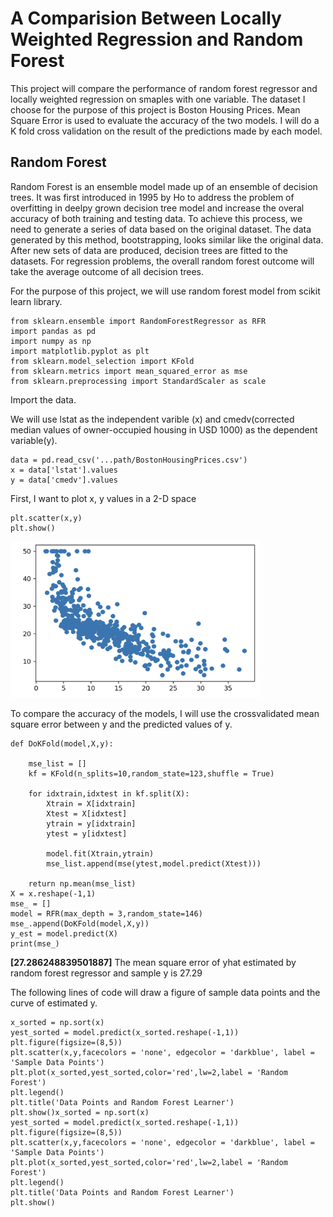 # A Comparision Between Locally Weighted Regression and Random Forest
This project will compare the performance of random forest regressor and locally weighted regression on smaples with one variable. The dataset I choose for the purpose of this project is Boston Housing Prices. Mean Square Error is used to evaluate the accuracy of the two models. I will do a K fold cross validation on the result of the predictions made by each model. 

## Random Forest
Random Forest is an ensemble model made up of an ensemble of decision trees. It was first introduced in 1995 by Ho to address the problem of overfitting in deelpy grown decision tree model and increase the overal accuracy of both training and testing data. To achieve this process, we need to generate a series of data based on the original dataset. The data generated by this method, bootstrapping, looks similar like the original data. After new sets of data are produced, decision trees are fitted to the datasets. For regression problems, the overall random forest outcome will take the average outcome of all decision trees.

For the purpose of this project, we will use random forest model from scikit learn library.

```
from sklearn.ensemble import RandomForestRegressor as RFR
import pandas as pd
import numpy as np
import matplotlib.pyplot as plt
from sklearn.model_selection import KFold
from sklearn.metrics import mean_squared_error as mse
from sklearn.preprocessing import StandardScaler as scale
```
Import the data.

We will use lstat as the independent varible (x) and cmedv(corrected median values of owner-occupied housing in USD 1000) as the dependent variable(y).
```
data = pd.read_csv('...path/BostonHousingPrices.csv')
x = data['lstat'].values
y = data['cmedv'].values
```

First, I want to plot x, y values in a 2-D space
```
plt.scatter(x,y)
plt.show()
```
<img src="Screen Shot 2022-03-18 at 10.11.33 PM.png" width="400" height="250" alt="hi" class="inline"/>


To compare the accuracy of the models, I will use the crossvalidated mean  square error between y and the predicted values of y. 
```
def DoKFold(model,X,y):
    
    mse_list = []
    kf = KFold(n_splits=10,random_state=123,shuffle = True)

    for idxtrain,idxtest in kf.split(X):
        Xtrain = X[idxtrain]
        Xtest = X[idxtest]
        ytrain = y[idxtrain]
        ytest = y[idxtest]
      
        model.fit(Xtrain,ytrain)
        mse_list.append(mse(ytest,model.predict(Xtest)))
        
    return np.mean(mse_list)
X = x.reshape(-1,1)
mse_ = []
model = RFR(max_depth = 3,random_state=146)
mse_.append(DoKFold(model,X,y))
y_est = model.predict(X)
print(mse_)
```
**[27.286248839501887]**
The mean square error of yhat estimated by random forest regressor and sample y is 27.29

The following lines of code will draw a figure of sample data points and the curve of estimated y.
```
x_sorted = np.sort(x)
yest_sorted = model.predict(x_sorted.reshape(-1,1))
plt.figure(figsize=(8,5))
plt.scatter(x,y,facecolors = 'none', edgecolor = 'darkblue', label = 'Sample Data Points')
plt.plot(x_sorted,yest_sorted,color='red',lw=2,label = 'Random Forest')
plt.legend()
plt.title('Data Points and Random Forest Learner')
plt.show()x_sorted = np.sort(x)
yest_sorted = model.predict(x_sorted.reshape(-1,1))
plt.figure(figsize=(8,5))
plt.scatter(x,y,facecolors = 'none', edgecolor = 'darkblue', label = 'Sample Data Points')
plt.plot(x_sorted,yest_sorted,color='red',lw=2,label = 'Random Forest')
plt.legend()
plt.title('Data Points and Random Forest Learner')
plt.show()
```
